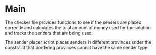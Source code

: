 Main
=====

The checker file provides functions to see if the senders are placed correctly and
calculates the total amount of money used for the solution and tracks the senders that are being used.

The sender placer script places senders in different provinces under the constraint that
bordering provinces cannot have the same sender type
